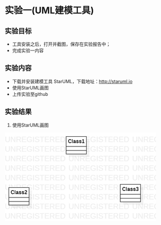 # 实验一(UML建模工具)

## 实验目标
 + 工具安装之后，打开并截图，保存在实验报告中；
 + 完成实验一内容

## 实验内容
+ 下载并安装建模工具 StarUML，下载地址：http://staruml.io
+ 使用StarUML画图
+ 上传实验至github

## 实验结果
1. 使用StarUML画图

  ![图一](./model1.jpg)




